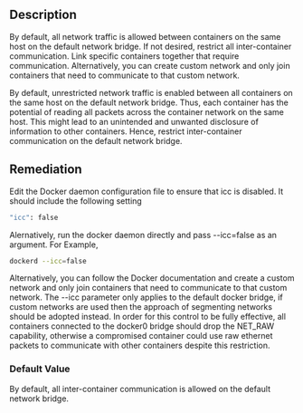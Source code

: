 ## Description

By default, all network traffic is allowed between containers on the same host on the default network bridge. If not desired, restrict all inter-container communication. Link specific containers together that require communication. Alternatively, you can create custom network and only join containers that need to communicate to that custom network.

By default, unrestricted network traffic is enabled between all containers on the same host on the default network bridge. Thus, each container has the potential of reading all packets across the container network on the same host. This might lead to an unintended and unwanted disclosure of information to other containers. Hence, restrict inter-container communication on the default network bridge.

## Remediation

Edit the Docker daemon configuration file to ensure that icc is disabled. It should include the following setting

```bash
"icc": false
```

Alernatively, run the docker daemon directly and pass --icc=false as an argument. For Example,

```bash
dockerd --icc=false
```

Alternatively, you can follow the Docker documentation and create a custom network and only join containers that need to communicate to that custom network. The --icc parameter only applies to the default docker bridge, if custom networks are used then the approach of segmenting networks should be adopted instead. In order for this control to be fully effective, all containers connected to the docker0 bridge should drop the NET_RAW capability, otherwise a compromised container could use raw ethernet packets to communicate with other containers despite this restriction.

### Default Value

By default, all inter-container communication is allowed on the default network bridge.

